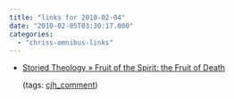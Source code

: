 ```yaml
---
title: "links for 2010-02-04"
date: "2010-02-05T03:30:17.000"
categories: 
  - "chriss-omnibus-links"
---
```


- [Storied Theology » Fruit of the Spirit: the Fruit of Death](http://www.jrdkirk.com/?p=164#comment-203)
    
    (tags: [cjh\_comment](http://delicious.com/hubbsc/cjh_comment))
